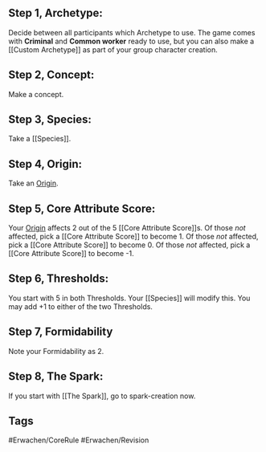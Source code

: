 ## Step 1, Archetype:
Decide between all participants which Archetype to use. The game comes with **Criminal** and **Common worker** ready to use, but you can also make a [[Custom Archetype]] as part of your group character creation.

## Step 2, Concept:
Make a concept.

## Step 3, Species:
Take a [[Species]].

## Step 4, Origin:
Take an [Origin](Origins.md).

## Step 5, Core Attribute Score:
Your [Origin](Origins.md) affects 2 out of the 5 [[Core Attribute Score]]s. 
Of those *not* affected, pick a [[Core Attribute Score]] to become 1.
Of those *not* affected, pick a [[Core Attribute Score]] to become 0.
Of those *not* affected, pick a [[Core Attribute Score]] to become -1.

## Step 6, Thresholds:
You start with 5 in both Thresholds. Your [[Species]] will modify this.
You may add +1 to either of the two Thresholds.

## Step 7, Formidability
Note your Formidability as 2.

## Step 8, The Spark:
If you start with [[The Spark]], go to spark-creation now.
## Tags
#Erwachen/CoreRule #Erwachen/Revision